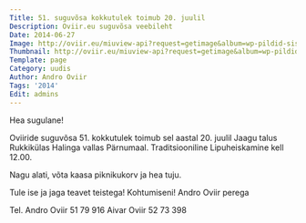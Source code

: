 ```yaml
---
Title: 51. suguvõsa kokkutulek toimub 20. juulil
Description: Oviir.eu suguvõsa veebileht
Date: 2014-06-27
Image: http://oviir.eu/miuview-api?request=getimage&album=wp-pildid-sisusse&item=o-logo-white.png&size=600&mode=longest
Thumbnail: http://oviir.eu/miuview-api?request=getimage&album=wp-pildid-sisusse&item=o-logo-white.png&size=600&mode=square
Template: page
Category: uudis
Author: Andro Oviir
Tags: '2014'
Edit: admins
---
```


Hea sugulane!

Oviiride suguvõsa 51. kokkutulek toimub sel aastal 20. juulil Jaagu talus Rukkikülas Halinga vallas Pärnumaal. Traditsiooniline Lipuheiskamine kell 12.00.

Nagu alati, võta kaasa piknikukorv ja hea tuju.

Tule ise ja jaga teavet teistega!
Kohtumiseni!
Andro Oviir perega

Tel. Andro Oviir 51 79 916
Aivar Oviir 52 73 398
